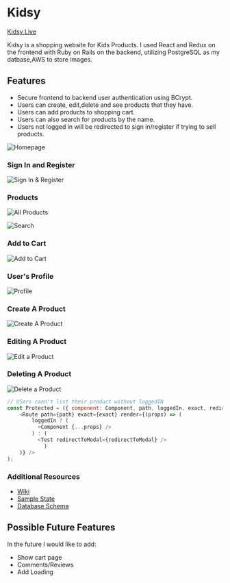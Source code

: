 # Kidsy

 [Kidsy Live](https://kidsy.herokuapp.com/#/)


Kidsy is a shopping website for Kids Products. I used React and Redux on the frontend with Ruby on Rails on the backend, utilizing PostgreSQL as my datbase,AWS to store images.

## Features
* Secure frontend to backend user authentication using BCrypt.
* Users can create, edit,delete and see products that they have.
* Users can add  products to shopping cart.
* Users can also search for products by the name.
* Users not logged in will be redirected to sign in/register if trying to sell products.


![Homepage](https://i.imgur.com/0lv5Wvh.png)

### Sign In and Register

![Sign In & Register](https://i.imgur.com/eP5cerN.jpg)

### Products
![All Products](https://i.imgur.com/SkhXdum.png)
[](https://i.imgur.com/Ozwhy28.png)

![Search](https://i.imgur.com/aSOxQJh.png)

### Add to Cart

![Add to Cart](https://i.imgur.com/VNB12Ik.png)



### User's Profile

![Profile](https://i.imgur.com/Crw0was.png)

### Create A Product

![Create A Product](https://i.imgur.com/FVYMfb7.png)

### Editing A Product

![Edit a Product](https://i.imgur.com/YsLMGCY.png)

### Deleting A Product
![Delete a Product](https://i.imgur.com/vBBKh22.png)

```Javascript
// USers cann't list their product without loggedIN
const Protected = ({ component: Component, path, loggedIn, exact, redirectToModal }) => (
    <Route path={path} exact={exact} render={(props) => (
        loggedIn ? (
          <Component {...props} />
        ) : (
          <Test redirectToModal={redirectToModal} />
            )
    )} />
);
```

### Additional Resources
* [Wiki](https://github.com/Jayad25/kidsy_fullstackproject/wiki)
* [Sample State](https://github.com/Jayad25/kidsy_fullstackproject/wiki/Sample-State)
* [Database Schema](https://github.com/Jayad25/kidsy_fullstackproject/wiki/Database-Schema)


## Possible Future Features
In the future I would like to add:
* Show cart page
* Comments/Reviews
* Add Loading
